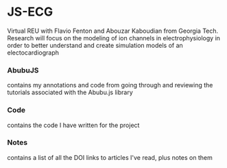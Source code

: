 # JS-ECG
Virtual REU with Flavio Fenton and Abouzar Kaboudian from Georgia Tech. Research will focus on the modeling of ion channels in electrophysiology in order to better understand and create simulation models of an electocardiograph

### AbubuJS
contains my annotations and code from going through and reviewing the tutorials associated with the Abubu.js library

### Code
contains the code I have written for the project

### Notes
contains a list of all the DOI links to articles I've read, plus notes on them
